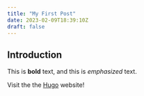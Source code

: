 ```yaml
---
title: "My First Post"
date: 2023-02-09T18:39:10Z
draft: false
---
```


## Introduction

This is **bold** text, and this is *emphasized* text.

Visit the the [Hugo](https://gohugo.io) website!
